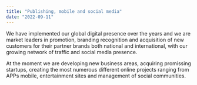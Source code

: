```yaml
---
title: "Publishing, mobile and social media"
date: "2022-09-11"
---
```


We have implemented our global digital presence over the years and we are market leaders in promotion, branding recognition and acquisition of new customers for their partner brands both national and international, with our growing network of traffic and social media presence.

At the moment we are developing new business areas, acquiring promissing startups, creating the most numerous different online projects ranging from APPs mobile, entertainment sites and management of social communities.